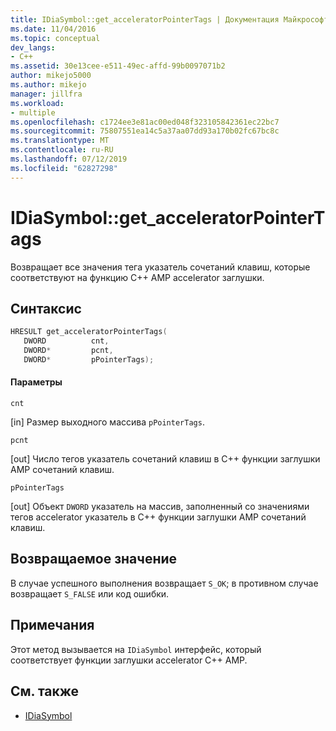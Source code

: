 ```yaml
---
title: IDiaSymbol::get_acceleratorPointerTags | Документация Майкрософт
ms.date: 11/04/2016
ms.topic: conceptual
dev_langs:
- C++
ms.assetid: 30e13cee-e511-49ec-affd-99b0097071b2
author: mikejo5000
ms.author: mikejo
manager: jillfra
ms.workload:
- multiple
ms.openlocfilehash: c1724ee3e81ac00ed048f323105842361ec22bc7
ms.sourcegitcommit: 75807551ea14c5a37aa07dd93a170b02fc67bc8c
ms.translationtype: MT
ms.contentlocale: ru-RU
ms.lasthandoff: 07/12/2019
ms.locfileid: "62827298"
---
```

# <a name="idiasymbolgetacceleratorpointertags"></a>IDiaSymbol::get_acceleratorPointerTags
Возвращает все значения тега указатель сочетаний клавиш, которые соответствуют на функцию C++ AMP accelerator заглушки.

## <a name="syntax"></a>Синтаксис

```C++
HRESULT get_acceleratorPointerTags(
   DWORD          cnt,
   DWORD*         pcnt,
   DWORD*         pPointerTags);
```

#### <a name="parameters"></a>Параметры
 `cnt`

[in] Размер выходного массива `pPointerTags`.

 `pcnt`

[out] Число тегов указатель сочетаний клавиш в C++ функции заглушки AMP сочетаний клавиш.

 `pPointerTags`

[out] Объект `DWORD` указатель на массив, заполненный со значениями тегов accelerator указатель в C++ функции заглушки AMP сочетаний клавиш.

## <a name="return-value"></a>Возвращаемое значение
 В случае успешного выполнения возвращает `S_OK`; в противном случае возвращает `S_FALSE` или код ошибки.

## <a name="remarks"></a>Примечания
 Этот метод вызывается на `IDiaSymbol` интерфейс, который соответствует функции заглушки accelerator C++ AMP.

## <a name="see-also"></a>См. также
- [IDiaSymbol](../../debugger/debug-interface-access/idiasymbol.md)